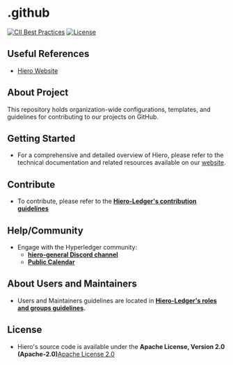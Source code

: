 # .github

<!---
The following links are references to the sites where the project is being processed for statistics and/or tracked for progress.
For an example on how to add these links and format them, use: https://github.com/hyperledger/fabric/blob/main/README.md
Having this accessible can help reducing time looking for these sites.
-->
[![CII Best Practices](https://bestpractices.coreinfrastructure.org/projects/10697/badge)](https://bestpractices.coreinfrastructure.org/projects/10697)
[![License](https://img.shields.io/badge/license-apache2-blue.svg)](LICENSE.md)
<!---
Any additional links useful to the team. For example, meetings, events, training material, etc.
-->
## Useful References

 - [Hiero Website](https://hiero.org)
   
<!---
About Project information needs to be comprehensive and useful for new members to be able to understand its goals. 
-->
## About Project

This repository holds organization-wide configurations, templates, and guidelines for contributing to our projects on GitHub.

<!---
Getting Started information needs to offer guidance on how to get familiarized with the project and any information on how to set up your local environment (when applicable).
-->
## Getting Started

- For a comprehensive and detailed overview of Hiero, please refer to the technical documentation and related resources available on our [website](https://hiero.org).

<!---
Contribute links and guidelines that the project is following. References to exceptions to the main guidelines need to be included. 
Security file information and reference to security guidelines.
By default, refer to https://github.com/hiero-ledger/.github/blob/main/CONTRIBUTING.md unless the project has a different local file.
-->
## Contribute

- To contribute, please refer to the **[Hiero-Ledger's contribution guidelines](https://github.com/hiero-ledger/.github/blob/main/CONTRIBUTING.md)**

<!---
Help and Community includes discord channels, meeting information or references where new members can ask questions. 
Links to issues and discussions.
-->
## Help/Community

- Engage with the Hyperledger community:
  - **[hiero-general Discord channel](https://discord.lfdecentralizedtrust.org/)**
  - **[Public Calendar](https://zoom-lfx.platform.linuxfoundation.org/meetings/hiero?view=week)**

<!---
Reference to the Maintainers file and end users information.
By default, the project's MAINTAINERS.md should reference the main rules and groups file located in https://github.com/hiero-ledger/governance/blob/main/roles-and-groups.md
This section should also reference it unless the project has been approved by the TSC to follow a different guideline. 
-->
## About Users and Maintainers

- Users and Maintainers guidelines are located in **[Hiero-Ledger's roles and groups guidelines](https://github.com/hiero-ledger/governance/blob/main/roles-and-groups.md#maintainers).**

<!---
Recognition to past contributors or mentions of collaborating companies.
-->

## License

- Hiero's source code is available under the **Apache License, Version 2.0 (Apache-2.0)**[Apache License 2.0](LICENSE.md)

